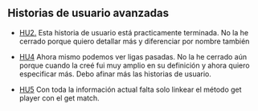 ## Historias de usuario avanzadas

* [HU2.](https://github.com/antOnioOnio/TenisLeagueAdmin/issues/4) Esta historia de usuario está practicamente terminada. No la he cerrado porque quiero detallar más y diferenciar por nombre también

* [HU4](https://github.com/antOnioOnio/TenisLeagueAdmin/issues/34) Ahora mismo podemos ver ligas pasadas. No la he cerrado aún porque cuando la creé fui muy amplio en su definición y ahora quiero especificar más. Debo afinar más las historias de usuario.

* [HU5](https://github.com/antOnioOnio/TenisLeagueAdmin/issues/38) Con toda la información actual falta solo linkear el método get player con el get match. 